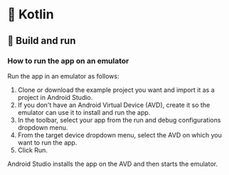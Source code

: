 # 🤖 Kotlin

## 🚀 Build and run

### How to run the app on an emulator

Run the app in an emulator as follows:

1. Clone or download the example project you want and import it as a project in Android Studio. 
2. If you don't have an Android Virtual Device (AVD), create it so the emulator can use it to install and run the app.
3. In the toolbar, select your app from the run and debug configurations dropdown menu.
4. From the target device dropdown menu, select the AVD on which you want to run the app.
5. Click Run.

Android Studio installs the app on the AVD and then starts the emulator.
